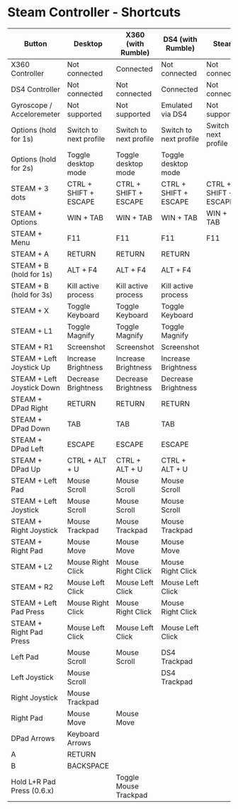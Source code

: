 # Steam Controller - Shortcuts

| Button                     | Desktop                | X360 (with Rumble)     | DS4 (with Rumble)      | Steam                  | Steam With Shortcuts   |
|----------------------------|------------------------|------------------------|------------------------|------------------------|------------------------|
| X360 Controller            | Not connected          | Connected              | Not connected          | Not connected          | Not connected          |
| DS4 Controller             | Not connected          | Not connected          | Connected              | Not connected          | Not connected          |
| Gyroscope / Acceloremeter  | Not supported          | Not supported          | Emulated via DS4       | Not supported          | Not supported          |
| Options (hold for 1s)      | Switch to next profile | Switch to next profile | Switch to next profile | Switch to next profile | Switch to next profile |
| Options (hold for 2s)      | Toggle desktop mode    | Toggle desktop mode    | Toggle desktop mode    |                        |                        |
| STEAM + 3 dots             | CTRL + SHIFT + ESCAPE  | CTRL + SHIFT + ESCAPE  | CTRL + SHIFT + ESCAPE  | CTRL + SHIFT + ESCAPE  | CTRL + SHIFT + ESCAPE  |
| STEAM + Options            | WIN + TAB              | WIN + TAB              | WIN + TAB              | WIN + TAB              | WIN + TAB              |
| STEAM + Menu               | F11                    | F11                    | F11                    | F11                    | F11                    |
| STEAM + A                  | RETURN                 | RETURN                 | RETURN                 |                        | RETURN                 |
| STEAM + B (hold for 1s)    | ALT + F4               | ALT + F4               | ALT + F4               |                        | ALT + F4               |
| STEAM + B (hold for 3s)    | Kill active process    | Kill active process    | Kill active process    |                        | Kill active process    |
| STEAM + X                  | Toggle Keyboard        | Toggle Keyboard        | Toggle Keyboard        |                        | Toggle Keyboard        |
| STEAM + L1                 | Toggle Magnify         | Toggle Magnify         | Toggle Magnify         |                        | Toggle Magnify         |
| STEAM + R1                 | Screenshot             | Screenshot             | Screenshot             |                        | Screenshot             |
| STEAM + Left Joystick Up   | Increase Brightness    | Increase Brightness    | Increase Brightness    |                        | Increase Brightness    |
| STEAM + Left Joystick Down | Decrease Brightness    | Decrease Brightness    | Decrease Brightness    |                        | Decrease Brightness    |
| STEAM + DPad Right         | RETURN                 | RETURN                 | RETURN                 |                        | RETURN                 |
| STEAM + DPad Down          | TAB                    | TAB                    | TAB                    |                        | TAB                    |
| STEAM + DPad Left          | ESCAPE                 | ESCAPE                 | ESCAPE                 |                        | ESCAPE                 |
| STEAM + DPad Up            | CTRL + ALT + U         | CTRL + ALT + U         | CTRL + ALT + U         |                        | CTRL + ALT + U         |
| STEAM + Left Pad           | Mouse Scroll           | Mouse Scroll           | Mouse Scroll           |                        | Mouse Scroll           |
| STEAM + Left Joystick      | Mouse Scroll           | Mouse Scroll           | Mouse Scroll           |                        | Mouse Scroll           |
| STEAM + Right Joystick     | Mouse Trackpad         | Mouse Trackpad         | Mouse Trackpad         |                        | Mouse Trackpad         |
| STEAM + Right Pad          | Mouse Move             | Mouse Move             | Mouse Move             |                        | Mouse Move             |
| STEAM + L2                 | Mouse Right Click      | Mouse Right Click      | Mouse Right Click      |                        | Mouse Right Click      |
| STEAM + R2                 | Mouse Left Click       | Mouse Left Click       | Mouse Left Click       |                        | Mouse Left Click       |
| STEAM + Left Pad Press     | Mouse Right Click      | Mouse Right Click      | Mouse Right Click      |                        | Mouse Right Click      |
| STEAM + Right Pad Press    | Mouse Left Click       | Mouse Left Click       | Mouse Left Click       |                        | Mouse Left Click       |
| Left Pad                   | Mouse Scroll           | Mouse Scroll           | DS4 Trackpad           |                        |                        |
| Left Joystick              | Mouse Scroll           |                        | DS4 Trackpad           |                        |                        |
| Right Joystick             | Mouse Trackpad         |                        |                        |                        |                        |
| Right Pad                  | Mouse Move             | Mouse Move             |                        |                        |                        |
| DPad Arrows                | Keyboard Arrows        |                        |                        |                        |                        |
| A                          | RETURN                 |                        |                        |                        |                        |
| B                          | BACKSPACE              |                        |                        |                        |                        |
| Hold L+R Pad Press (0.6.x) |                        | Toggle Mouse Trackpad  |                        |                        |                        |
